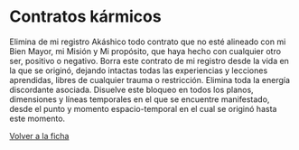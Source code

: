 # Contratos kármicos

Elimina de mi registro Akáshico todo contrato que no esté alineado con mi Bien Mayor, mi Misión y Mi propósito, que haya hecho con cualquier otro ser, positivo o negativo. Borra este contrato de mi registro desde la vida en la que se originó, dejando intactas todas las experiencias y lecciones aprendidas, libres de cualquier trauma o restricción. Elimina toda la energía discordante asociada. Disuelve este bloqueo en todos los planos, dimensiones y líneas temporales en el que se encuentre manifestado, desde el punto y momento espacio-temporal en el cual se originó hasta este momento.

[Volver a la ficha](../ficha.md)
